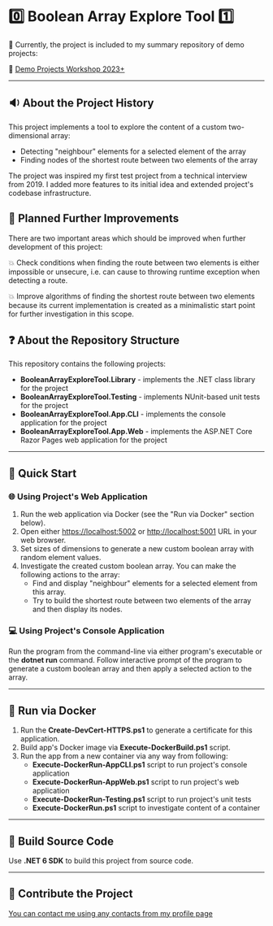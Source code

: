 # :zero: Boolean Array Explore Tool :one:

:pushpin: Currently, the project is included to my summary repository of demo projects:

:link: [Demo Projects Workshop 2023+](https://github.com/dar920910/Demo-Projects-Workshop)

---

## :sound: About the Project History

This project implements a tool to explore the content of a custom two-dimensional array:

- Detecting "neighbour" elements for a selected element of the array
- Finding nodes of the shortest route between two elements of the array

The project was inspired my first test project from a technical interview from 2019.
I added more features to its initial idea and extended project's codebase infrastructure.

## :dart: Planned Further Improvements

There are two important areas which should be improved when further development of this project:

:collision: Check conditions when finding the route between two elements is either impossible or unsecure, i.e. can cause to throwing runtime exception when detecting a route.

:collision: Improve algorithms of finding the shortest route between two elements because its current implementation is created as a minimalistic start point for further investigation in this scope.

## :question: About the Repository Structure

This repository contains the following projects:

- **BooleanArrayExploreTool.Library** - implements the .NET class library for the project
- **BooleanArrayExploreTool.Testing** - implements NUnit-based unit tests for the project
- **BooleanArrayExploreTool.App.CLI** - implements the console application for the project
- **BooleanArrayExploreTool.App.Web** - implements the ASP.NET Core Razor Pages web application for the project

---

## :beginner: Quick Start

### :globe_with_meridians: Using Project's Web Application

1. Run the web application via Docker (see the "Run via Docker" section below).
2. Open either <https://localhost:5002> or <http://localhost:5001> URL in your web browser.
3. Set sizes of dimensions to generate a new custom boolean array with random element values.
4. Investigate the created custom boolean array. You can make the following actions to the array:
   - Find and display "neighbour" elements for a selected element from this array.
   - Try to build the shortest route between two elements of the array and then display its nodes.

### :computer: Using Project's Console Application

Run the program from the command-line via either program's executable or the **dotnet run** command.
Follow interactive prompt of the program to generate a custom boolean array and then apply a selected action to the array.

---

## :whale: Run via Docker

1. Run the **Create-DevCert-HTTPS.ps1** to generate a certificate for this application.
2. Build app's Docker image via **Execute-DockerBuild.ps1** script.
3. Run the app from a new container via any way from following:
    - **Execute-DockerRun-AppCLI.ps1** script to run project's console application
    - **Execute-DockerRun-AppWeb.ps1** script to run project's web application
    - **Execute-DockerRun-Testing.ps1** script to run project's unit tests
    - **Execute-DockerRun.ps1** script to investigate content of a container

---

## :wrench: Build Source Code

Use **.NET 6 SDK** to build this project from source code.

---

## :email: Contribute the Project

[You can contact me using any contacts from my profile page](https://github.com/dar920910#speech_balloon-how-can-you-contact-with-me-)
